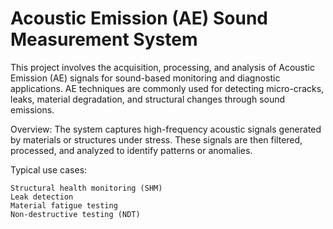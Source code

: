 # Acoustic Emission (AE) Sound Measurement System

This project involves the acquisition, processing, and analysis of Acoustic Emission (AE) signals for sound-based monitoring and diagnostic applications. AE techniques are commonly used for detecting micro-cracks, leaks, material degradation, and structural changes through sound emissions.

Overview:
The system captures high-frequency acoustic signals generated by materials or structures under stress. These signals are then filtered, processed, and analyzed to identify patterns or anomalies.

Typical use cases:

    Structural health monitoring (SHM)
    Leak detection
    Material fatigue testing
    Non-destructive testing (NDT)
